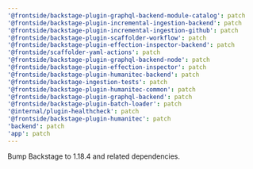 ```yaml
---
'@frontside/backstage-plugin-graphql-backend-module-catalog': patch
'@frontside/backstage-plugin-incremental-ingestion-backend': patch
'@frontside/backstage-plugin-incremental-ingestion-github': patch
'@frontside/backstage-plugin-scaffolder-workflow': patch
'@frontside/backstage-plugin-effection-inspector-backend': patch
'@frontside/scaffolder-yaml-actions': patch
'@frontside/backstage-plugin-graphql-backend-node': patch
'@frontside/backstage-plugin-effection-inspector': patch
'@frontside/backstage-plugin-humanitec-backend': patch
'@frontside/backstage-ingestion-tests': patch
'@frontside/backstage-plugin-humanitec-common': patch
'@frontside/backstage-plugin-graphql-backend': patch
'@frontside/backstage-plugin-batch-loader': patch
'@internal/plugin-healthcheck': patch
'@frontside/backstage-plugin-humanitec': patch
'backend': patch
'app': patch
---
```


Bump Backstage to 1.18.4 and related dependencies.
